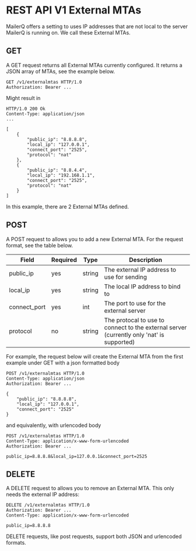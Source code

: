 # REST API V1 External MTAs
MailerQ offers a setting to uses IP addresses that are not local to the server MailerQ is running on. We call these External MTAs.

## GET

A GET request returns all External MTAs currently configured. It returns a JSON array of MTAs, see the example below.

```
GET /v1/externalmtas HTTP/1.0
Authorization: Bearer ...
```

Might result in
```
HTTP/1.0 200 Ok
Content-Type: application/json
...

[
    {
        "public_ip": "8.8.8.8",
        "local_ip": "127.0.0.1",
        "connect_port": "2525",
        "protocol": "nat"
    },
    {
        "public_ip": "8.8.4.4",
        "local_ip": "192.168.1.1",
        "connect_port": "2525",
        "protocol": "nat"
    }
]
```
In this example, there are 2 External MTAs defined.

## POST

A POST request to allows you to add a new External MTA. For the request format, see the table below. 

| Field | Required  | Type | Description
|---|---|---|---|
| public_ip  | yes | string | The external IP address to use for sending
| local_ip | yes | string | The local IP address to bind to
| connect_port  | yes | int | The port to use for the external server
| protocol  | no | string | The protocal to use to connect to the external server (currently only 'nat' is supported)

For example, the request below will create the External MTA from the first example under GET with a json formatted body
```
POST /v1/externalmtas HTTP/1.0
Content-Type: application/json
Authorization: Bearer ...

{
    "public_ip": "8.8.8.8",
    "local_ip": "127.0.0.1",
    "connect_port": "2525"
}
```
and equivalently, with urlencoded body
```
POST /v1/externalmtas HTTP/1.0
Content-Type: application/x-www-form-urlencoded
Authorization: Bearer ...

public_ip=8.8.8.8&local_ip=127.0.0.1&connect_port=2525
```

## DELETE

A DELETE request to allows you to remove an External MTA. This only needs the external IP address:

```
DELETE /v1/externalmtas HTTP/1.0
Authorization: Bearer ...
Content-Type: application/x-www-form-urlencoded

public_ip=8.8.8.8
```
DELETE requests, like post requests, support both JSON and urlencoded formats. 